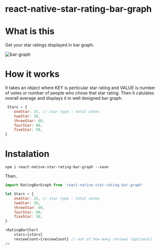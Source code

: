 # react-native-star-rating-bar-graph

# What is this

Get your star ratings displayed in bar graph.

![bar-graph](https://user-images.githubusercontent.com/18231821/119258932-759e1300-bbe9-11eb-9e24-7fbc980ed0ba.jpg)

# How it works

It takes an object where KEY is perticular star rating and VALUE is number of votes or number of people who chose that star rating. Then it calulates overall average and displays it in well designed bar graph.

```javascript
 Stars = {
    oneStar: 25, // star type : total votes
    twoStar: 30,
    threeStar: 60,
    fourStar: 80,
    fiveStar: 50,
}
```


# Instalation

`npm i react-native-star-rating-bar-graph --save`

Then..

```javascript
import RatingBarGraph from 'react-native-star-rating-bar-graph'

let Stars = {
    oneStar: 25, // star type : total votes
    twoStar: 30,
    threeStar: 60,
    fourStar: 80,
    fiveStar: 50,
}

<RatingBarChart
    stars={stars}
    reviewCount={reviewCount} // out of how many reviews (optional)
/>

```
